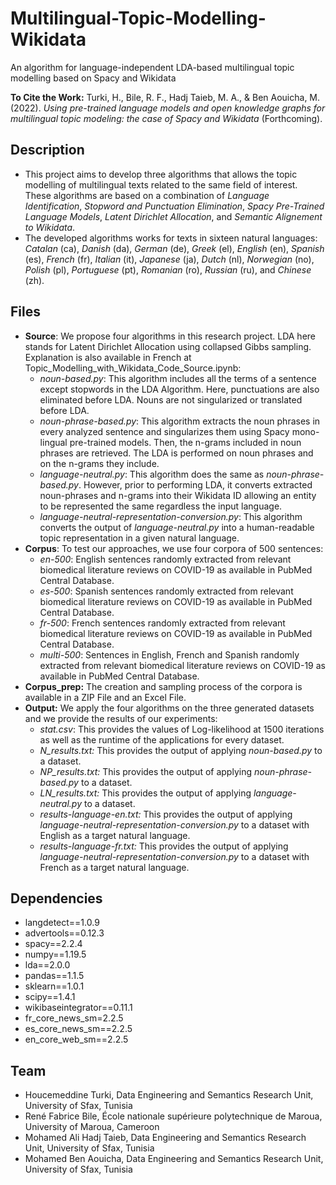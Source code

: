 # Multilingual-Topic-Modelling-Wikidata
An algorithm for language-independent LDA-based multilingual topic modelling based on Spacy and Wikidata

**To Cite the Work:** Turki, H., Bile, R. F., Hadj Taieb, M. A., & Ben Aouicha, M. (2022). *Using pre-trained language models and open knowledge graphs for multilingual topic modeling: the case of Spacy and Wikidata* (Forthcoming).
## Description
* This project aims to develop three algorithms that allows the topic modelling of multilingual texts related to the same field of interest. These algorithms are based on a combination of *Language Identification*, *Stopword and Punctuation Elimination*, *Spacy Pre-Trained Language Models*, *Latent Dirichlet Allocation*, and *Semantic Alignement to Wikidata*.
* The developed algorithms works for texts in sixteen natural languages: *Catalan* (ca), *Danish* (da), *German* (de), *Greek* (el), *English* (en), *Spanish* (es), *French* (fr), *Italian* (it), *Japanese* (ja), *Dutch* (nl), *Norwegian* (no), *Polish* (pl), *Portuguese* (pt), *Romanian* (ro), *Russian* (ru), and *Chinese* (zh).
## Files
* **Source**: We propose four algorithms in this research project. LDA here stands for Latent Dirichlet Allocation using collapsed Gibbs sampling. Explanation is also available in French at Topic_Modelling_with_Wikidata_Code_Source.ipynb:
  * *noun-based.py*: This algorithm includes all the terms of a sentence except stopwords in the LDA Algorithm. Here, punctuations are also eliminated before LDA. Nouns are not singularized or translated before LDA.
  * *noun-phrase-based.py*: This algorithm extracts the noun phrases in every analyzed sentence and singularizes them using Spacy mono-lingual pre-trained models. Then, the n-grams included in noun phrases are retrieved. The LDA is performed on noun phrases and on the n-grams they include.
  * *language-neutral.py*: This algorithm does the same as *noun-phrase-based.py*. However, prior to performing LDA, it converts extracted noun-phrases and n-grams into their Wikidata ID allowing an entity to be represented the same regardless the input language.
  * *language-neutral-representation-conversion.py*: This algorithm converts the output of *language-neutral.py* into a human-readable topic representation in a given natural language.
* **Corpus**: To test our approaches, we use four corpora of 500 sentences:
  * *en-500*: English sentences randomly extracted from relevant biomedical literature reviews on COVID-19 as available in PubMed Central Database.
  * *es-500*: Spanish sentences randomly extracted from relevant biomedical literature reviews on COVID-19 as available in PubMed Central Database.
  * *fr-500*: French sentences randomly extracted from relevant biomedical literature reviews on COVID-19 as available in PubMed Central Database.
  * *multi-500*: Sentences in English, French and Spanish randomly extracted from relevant biomedical literature reviews on COVID-19 as available in PubMed Central Database.
* **Corpus_prep:** The creation and sampling process of the corpora is available in a ZIP File and an Excel File.
* **Output:** We apply the four algorithms on the three generated datasets and we provide the results of our experiments:
  * *stat.csv*: This provides the values of Log-likelihood at 1500 iterations as well as the runtime of the applications for every dataset.
  * *N_results.txt:* This provides the output of applying *noun-based.py* to a dataset.
  * *NP_results.txt:* This provides the output of applying *noun-phrase-based.py* to a dataset.
  * *LN_results.txt:* This provides the output of applying *language-neutral.py* to a dataset.
  * *results-language-en.txt:* This provides the output of applying *language-neutral-representation-conversion.py* to a dataset with English as a target natural language.
  * *results-language-fr.txt:* This provides the output of applying *language-neutral-representation-conversion.py* to a dataset with French as a target natural language.
## Dependencies
* langdetect==1.0.9
* advertools==0.12.3
* spacy==2.2.4
* numpy==1.19.5
* lda==2.0.0
* pandas==1.1.5
* sklearn==1.0.1
* scipy==1.4.1
* wikibaseintegrator==0.11.1
* fr_core_news_sm=2.2.5
* es_core_news_sm==2.2.5
* en_core_web_sm==2.2.5
## Team
* Houcemeddine Turki, Data Engineering and Semantics Research Unit, University of Sfax, Tunisia
* René Fabrice Bile, École nationale supérieure polytechnique de Maroua, University of Maroua, Cameroon
* Mohamed Ali Hadj Taieb, Data Engineering and Semantics Research Unit, University of Sfax, Tunisia
* Mohamed Ben Aouicha, Data Engineering and Semantics Research Unit, University of Sfax, Tunisia
